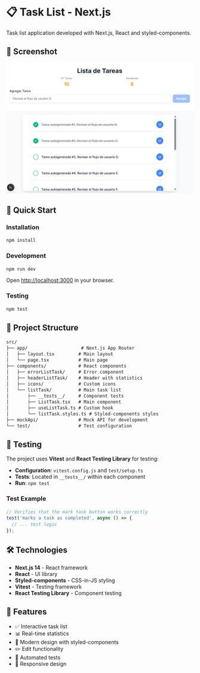 # 📋 Task List - Next.js

Task list application developed with Next.js, React and styled-components.

## 📸 Screenshot

![Task List App Screenshot](./image/imageProyect.png)

## 🚀 Quick Start

### Installation
```bash
npm install
```

### Development
```bash
npm run dev
```
Open [http://localhost:3000](http://localhost:3000) in your browser.

### Testing
```bash
npm test
```

## 📁 Project Structure

```
src/
├── app/                    # Next.js App Router
│   ├── layout.tsx         # Main layout
│   └── page.tsx           # Main page
├── components/            # React components
│   ├── errorListTask/     # Error component
│   ├── headerListTask/    # Header with statistics
│   ├── icons/             # Custom icons
│   └── listTask/          # Main task list
│       ├── __tests__/     # Component tests
│       ├── ListTask.tsx   # Main component
│       ├── useListTask.ts # Custom hook
│       └── listTask.styles.ts # Styled-components styles
├── mockApi/               # Mock API for development
└── test/                  # Test configuration
```

## 🧪 Testing

The project uses **Vitest** and **React Testing Library** for testing:

- **Configuration**: `vitest.config.js` and `test/setup.ts`
- **Tests**: Located in `__tests__/` within each component
- **Run**: `npm test`

### Test Example
```typescript
// Verifies that the mark task button works correctly
test('marks a task as completed', async () => {
  // ... test logic
});
```

## 🛠️ Technologies

- **Next.js 14** - React framework
- **React** - UI library
- **Styled-components** - CSS-in-JS styling
- **Vitest** - Testing framework
- **React Testing Library** - Component testing

## 📝 Features

- ✅ Interactive task list
- 📊 Real-time statistics
- 🎨 Modern design with styled-components
- ✏️ Edit functionality
- 🧪 Automated tests
- 📱 Responsive design

